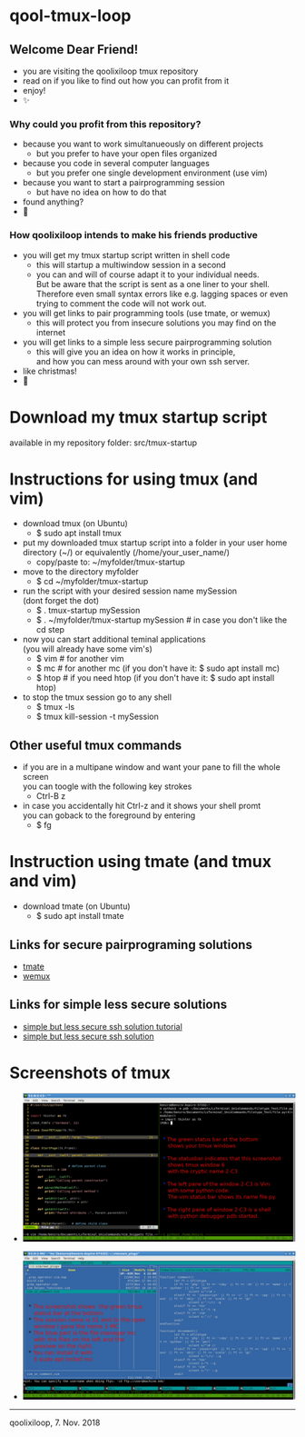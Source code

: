 # qool-tmux-loop

## Welcome Dear Friend!  
* you are visiting the qoolixiloop tmux repository
* read on if you like to find out how you can profit from it
* enjoy!
* :sparkles:


### Why could you profit from this repository?
* because you want to work simultanueously on different projects
  * but you prefer to have your open files organized 
* because you code in several computer languages
  * but you prefer one single development environment (use vim)
* because you want to start a pairprogramming session
  * but have no idea on how to do that
* found anything?
* :dizzy:


### How qoolixiloop intends to make his friends productive
* you will get my tmux startup script written in shell code
  * this will startup a multiwindow session in a second 
  * you can and will of course adapt it to your individual needs. <br/> 
    But be aware that the script is sent as a one liner to your shell. <br/> 
    Therefore even small syntax errors like e.g. lagging spaces or even <br/>
    trying to comment the code will not work out.  
* you will get links to pair programming tools (use tmate, or wemux)
  * this will protect you from insecure solutions you may find on the internet
* you will get links to a simple less secure pairprogramming solution
  * this will give you an idea on how it works in principle, <br/>
    and how you can mess around with your own ssh server.
* like christmas!
* :sparkling_heart:


# Download my tmux startup script
available in my repository folder: src/tmux-startup


# Instructions for using tmux (and vim)
* download tmux (on Ubuntu)
  * $ sudo apt install tmux
* put my downloaded tmux startup script into a folder in your user home 
  <br   />
  directory (~/) or equivalently (/home/your_user_name/) 
  * copy/paste to: ~/myfolder/tmux-startup
* move to the directory myfolder
  * $ cd ~/myfolder/tmux-startup
* run the script with your desired session name mySession 
  <br/>
  (dont forget the dot)
  * $ . tmux-startup mySession
  * $ . ~/myfolder/tmux-startup mySession   # in case you don't like the cd step
* now you can start additional teminal applications 
  <br/>
  (you will already have some vim's) 
  * $ vim    # for another vim 
  * $ mc     # for another  mc (if you don't have it: $ sudo apt install mc)
  * $ htop   # if you need htop (if you don't have it: $ sudo apt install htop)
* to stop the tmux session go to any shell
  * $ tmux -ls
  * $ tmux kill-session -t mySession

## Other useful tmux commands
* if you are in a multipane window and want your pane to fill the whole screen
  <br/>
  you can toogle with the following key strokes
  * Ctrl-B z
* in case you accidentally hit Ctrl-z and it shows your shell promt 
  <br/>
  you can goback to the foreground by entering 
  * $ fg


# Instruction using tmate (and tmux and vim)
* download tmate (on Ubuntu)
  * $ sudo apt install tmate


## Links for secure pairprograming solutions
* [tmate](https://tmate.io/)
* [wemux](https://github.com/zolrath/wemux)

## Links for simple less secure solutions
* [simple but less secure ssh solution tutorial](https://www.hamvocke.com/blog/remote-pair-programming-with-tmux/)
* [simple but less secure ssh solution](https://gist.github.com/shrayasr/9778db8aabac59eba6b5)


# Screenshots of tmux
* ![image of tmux with some python code](pictures/tmux_showing_py.png)

* ![image of tmux with filemanager mc](pictures/tmux_showing_mc.png)


------------------------
qoolixiloop, 7. Nov. 2018
